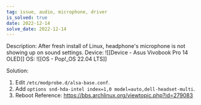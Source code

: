 ```yaml
---
tag: issue, audio, microphone, driver
is_solved: true
date: 2022-12-14
solve_date: 2022-12-14
---
```

Description: After fresh install of Linux, headphone's microphone is not showing up on sound settings.
Device: ![[Device - Asus Vivobook Pro 14 OLED]]
OS: ![[OS - Pop!_OS 22.04 LTS]]

Solution: 
1. Edit `/etc/modprobe.d/alsa-base.conf`.
2. Add `options snd-hda-intel index=1,0 model=auto,dell-headset-multi`.
3. Reboot
Reference: https://bbs.archlinux.org/viewtopic.php?id=279083

